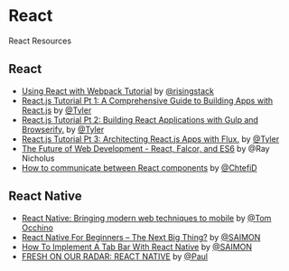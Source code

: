 # React
React Resources

## React 

- [Using React with Webpack Tutorial](https://blog.risingstack.com/using-react-with-webpack-tutorial/) by [@risingstack](https://twitter.com/risingstack)
- [React.js Tutorial Pt 1: A Comprehensive Guide to Building Apps with React.js](http://tylermcginnis.com/reactjs-tutorial-a-comprehensive-guide-to-building-apps-with-react/) by [@Tyler](http://tylermcginnis.com/author/Tyler/)
- [React.js Tutorial Pt 2: Building React Applications with Gulp and Browserify.](http://tylermcginnis.com/reactjs-tutorial-pt-2-building-react-applications-with-gulp-and-browserify/) by [@Tyler](http://tylermcginnis.com/author/Tyler/)
- [React.js Tutorial Pt 3: Architecting React.js Apps with Flux.](http://tylermcginnis.com/reactjs-tutorial-pt-3-architecting-react-js-apps-with-flux/) by [@Tyler](http://tylermcginnis.com/author/Tyler/)
- [The Future of Web Development - React, Falcor, and ES6](http://engineering.widen.com/blog/future-of-the-web-react-falcor/) by @Ray Nicholus
- [How to communicate between React components](http://ctheu.com/2015/02/12/how-to-communicate-between-react-components/#child_to_parent) by [@ChtefiD](https://twitter.com/ChtefiD)

## React Native

- [React Native: Bringing modern web techniques to mobile](https://code.facebook.com/posts/1014532261909640/react-native-bringing-modern-web-techniques-to-mobile/) by [@Tom Occhino](https://www.facebook.com/tomo)
- [React Native For Beginners – The Next Big Thing?](http://devdactic.com/react-native-for-beginners/) by [@SAIMON](http://devdactic.com/author/simon-reimler/)
- [How To Implement A Tab Bar With React Native](http://devdactic.com/react-native-tab-bar/) by [@SAIMON](http://devdactic.com/author/simon-reimler/)
- [FRESH ON OUR RADAR: REACT NATIVE](http://www.railslove.com/stories/fresh-on-our-radar-react-native) by [@Paul](http://www.railslove.com/paul)
